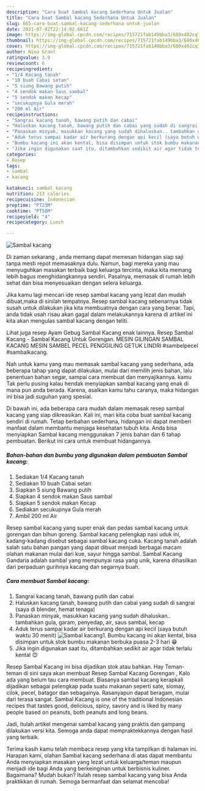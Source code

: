 ```yaml
---
description: "Cara buat Sambal kacang Sederhana Untuk Jualan"
title: "Cara buat Sambal kacang Sederhana Untuk Jualan"
slug: 665-cara-buat-sambal-kacang-sederhana-untuk-jualan
date: 2021-07-02T22:14:02.661Z
image: https://img-global.cpcdn.com/recipes/715721fab149bba3/680x482cq70/sambal-kacang-foto-resep-utama.jpg
thumbnail: https://img-global.cpcdn.com/recipes/715721fab149bba3/680x482cq70/sambal-kacang-foto-resep-utama.jpg
cover: https://img-global.cpcdn.com/recipes/715721fab149bba3/680x482cq70/sambal-kacang-foto-resep-utama.jpg
author: Nina Grant
ratingvalue: 3.9
reviewcount: 6
recipeingredient:
- "1/4 Kacang tanah"
- "10 buah Cabai setan"
- "5 siung Bawang putih"
- "4 sendok makan Saus sambal"
- "5 sendok makan Kecap"
- "secukupnya Gula merah"
- "200 ml Air"
recipeinstructions:
- "Sangrai kacang tanah, bawang putih dan cabai"
- "Haluskan kacang tanah, bawang putih dan cabai yang sudah di sangrai (saya di blender, hemat tenaga)"
- "Panaskan minyak, masukkan kacang yang sudah dihaluskan.. tambahkan gula, garam, penyedap, air, saus sambal, kecap"
- "Aduk terus sampai kadar air berkurang dengan api kecil (saya butuh waktu 30 menit)"
- "Bumbu kacang ini akan kental, bisa disimpan untuk stok bumbu makanan berbuka puasa 2-3 hari 😁"
- "Jika ingin digunakan saat itu, ditambahkan sedikit air agar tidak terlalu kental 😊"
categories:
- Resep
tags:
- sambal
- kacang

katakunci: sambal kacang 
nutrition: 213 calories
recipecuisine: Indonesian
preptime: "PT23M"
cooktime: "PT58M"
recipeyield: "4"
recipecategory: Lunch

---
```



![Sambal kacang](https://img-global.cpcdn.com/recipes/715721fab149bba3/680x482cq70/sambal-kacang-foto-resep-utama.jpg)

Di zaman  sekarang , anda memang dapat memesan hidangan siap saji tanpa mesti repot memasaknya dulu. Namun, bagi mereka yang mau menyuguhkan masakan terbaik bagi keluarga tercinta, maka kita memang lebih bagus menghidangkannya sendiri. Pasalnya, memasak di rumah lebih sehat dan bisa menyesuaikan dengan selera keluarga.

Jika kamu lagi mencari ide resep sambal kacang yang lezat dan mudah dibuat,maka di sinilah tempatnya. Resep sambal kacang  sebenarnya tidak susah untuk dilakukan jika kita membuatnya dengan cara yang benar. Tapi, anda tidak usah risau akan gagal dalam melakukannya 
karena di artikel ini kita akan mengulas sambal kacang dengan teliti.  

Lihat juga resep Ayam Gebug Sambal Kacang enak lainnya. Resep Sambal Kacang - Sambal Kacang Untuk Gorengan. MESIN GILINGAN SAMBAL KACANG MESIN SAMBEL PECEL PENGGILING GETUK LINDRI #sambelpecel #sambalkacang.

Nah untuk kamu yang mau memasak sambal kacang yang sederhana, ada beberapa tahap yang dapat dilakukan, mulai dari memilih jenis bahan, lalu penentuan bahan segar, sampai cara membuat dan menyajikannya. kamu Tak perlu pusing kalau hendak menyiapkan sambal kacang yang enak di mana pun anda berada. Karena, asalkan kamu  tahu caranya, maka hidangan ini bisa jadi suguhan yang spesial.

Di bawah ini, ada beberapa cara mudah dalam memasak resep sambal kacang yang siap dikreasikan. Kali ini, mari kita coba buat sambal kacang sendiri di rumah. Tetap berbahan sederhana, hidangan ini dapat memberi manfaat dalam membantu menjaga kesehatan tubuh kita. Anda bisa menyiapkan Sambal kacang menggunakan 7 jenis bahan dan 6 tahap pembuatan. Berikut ini cara untuk membuat hidangannya.

<!--inarticleads1-->

##### Bahan-bahan dan bumbu yang digunakan dalam pembuatan Sambal kacang:

1. Sediakan 1/4 Kacang tanah
1. Sediakan 10 buah Cabai setan
1. Siapkan 5 siung Bawang putih
1. Siapkan 4 sendok makan Saus sambal
1. Siapkan 5 sendok makan Kecap
1. Sediakan secukupnya Gula merah
1. Ambil 200 ml Air


Resep sambal kacang yang super enak dan pedas sambal kacang untuk gorengan dan bihun goreng. Sambal kacang pelengkap nasi uduk ini, kadang-kadang disebut sebagai sambal kacang cuka. Kacang tanah adalah salah satu bahan pangan yang dapat dibuat menjadi berbagai macam olahan makanan mulai dari kue, sayur hingga sambal. Sambal Kacang Gandaria adalah sambal yang mempunyai rasa yang unik, karena dihasilkan dari perpaduan gurihnya kacang dan segarnya buah. 

<!--inarticleads2-->

##### Cara membuat Sambal kacang:

1. Sangrai kacang tanah, bawang putih dan cabai
1. Haluskan kacang tanah, bawang putih dan cabai yang sudah di sangrai (saya di blender, hemat tenaga)
1. Panaskan minyak, masukkan kacang yang sudah dihaluskan.. tambahkan gula, garam, penyedap, air, saus sambal, kecap
1. Aduk terus sampai kadar air berkurang dengan api kecil (saya butuh waktu 30 menit)
<img src="//assets-global.cpcdn.com/assets/icons/button_play-2c75c40dde080a61004c1f40b05d8f140eaff45d7e9e6481dc71c63d2e7c4909.png" alt="Sambal kacang">1. Bumbu kacang ini akan kental, bisa disimpan untuk stok bumbu makanan berbuka puasa 2-3 hari 😁
1. Jika ingin digunakan saat itu, ditambahkan sedikit air agar tidak terlalu kental 😊


Resep Sambal Kacang ini bisa dijadikan stok atau bahkan. Hay Teman-teman di sini saya akan membuat Resep Sambal Kacang Gorengan , Kalo ada yang belum tau cara membuat. Biasanya sambal kacang kerapkali dijadikan sebagai pelengkap pada suatu makanan seperti sate, siomay, cilok, pecel, batagor dan sebagainya. Rasanyapun dapat beragam, mulai dari terasa sangat. Sambal Kacang is one of the traditional Indonesian recipes that tastes good, delicious, spicy, savory and is liked by many people based on peanuts, both peanuts and long beans. 

Jadi, itulah artikel mengenai  sambal kacang  yang praktis dan gampang dilakukan versi kita. Semoga anda dapat mempraktekkannya dengan hasil yang terbaik. 

Terima kasih kamu telah membaca resep yang kita tampilkan di halaman ini. Harapan kami, olahan  Sambal kacang sederhana di atas dapat membantu Anda menyiapkan masakan yang lezat untuk keluarga/teman maupun menjadi ide bagi Anda yang berkeinginan untuk berbisnis kuliner. Bagaimana? Mudah bukan? Itulah resep sambal kacang yang bisa Anda praktikkan di rumah. Semoga bermanfaat dan selamat mencoba!

